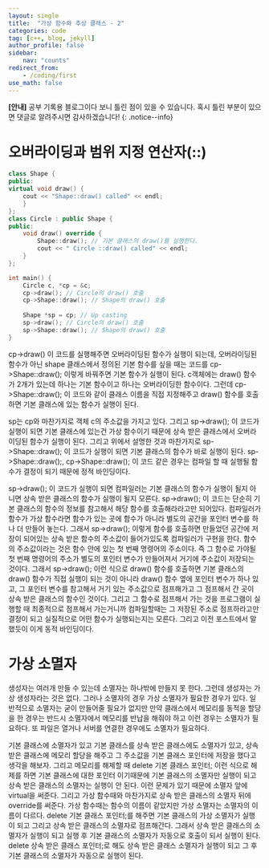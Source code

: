 ```yaml
---
layout: single
title:  "가상 함수와 추상 클래스 - 2"
categories: code
tag: [c++, blog, jekyll]
author_profile: false
sidebar: 
    nav: "counts"
redirect_from:
    - /coding/first
use_math: false
---
```


**[안내]** 공부 기록용 블로그이다 보니 틀린 점이 있을 수 있습니다. 혹시 틀린 부분이 있으면 댓글로 알려주시면 감사하겠습니다!
{: .notice--info}

# 오버라이딩과 범위 지정 연산자(::)

```c++
class Shape {
public:
virtual void draw() { 
    cout << "Shape::draw() called" << endl; 
    }
};
class Circle : public Shape {
public:
    void draw() override { 
        Shape::draw(); // 기본 클래스의 draw()를 실행한다.
        cout << " Circle ::draw() called" << endl; 
    }
};

int main() {
    Circle c, *cp = &c;
    cp->draw(); // Circle의 draw() 호출
    cp->Shape::draw(); // Shape의 draw() 호출
    
    Shape *sp = cp; // Up casting
    sp->draw(); // Circle의 draw() 호출
    sp->Shape::draw(); // Shape의 draw() 호출
}
```



cp->draw() 이 코드를 실행해주면 오버라이딩된 함수가 실행이 되는데, 오버라이딩된 함수가 아닌 shape 클래스에서 정의된 기본 함수를 싶을 때는 코드를 		cp->Shape::draw(); 이렇게 바꿔주면 기본 함수가 실행이 된다. c객체에는 draw() 함수가 2개가 있는데 하나는 기본 함수이고 하나는 오버라이딩한 함수이다. 그런데 cp->Shape::draw(); 이 코드와 같이 클래스 이름을 직접 지정해주고 draw() 함수를 호출하면 기본 클래스에 있는 함수가 실행이 된다. 

sp는 cp와 마찬가지로 객체 c의 주소값을 가지고 있다. 그리고 sp->draw(); 이 코드가 실행이 되면 기본 클래스에 있는건 가상 함수이기 때문에 상속 받은 클래스에서 오버라이딩된 함수가 실행이 된다. 그리고 위에서 설명한 것과 마찬가지로 sp->Shape::draw(); 이 코드가 실행이 되면 기본 클래스의 함수가 바로 실행이 된다. sp->Shape::draw();, cp->Shape::draw(); 이 코드 같은 경우는 컴파일 할 때 실행될 함수가 결정이 되기 때문에 정적 바인딩이다. 

sp->draw(); 이 코드가 실행이 되면 컴파일러는 기본 클래스의 함수가 실행이 될지 아니면 상속 받은 클래스의 함수가 실행이 될지 모른다. sp->draw(); 이 코드는 단순히 기본 클래스의 함수의 정보를 참고해서 해당 함수를 호출해라라고만 되어있다. 컴파일러가 함수가 가상 함수라면 함수가 있는 곳에 함수가 아니라 별도의 공간을 포인터 변수를 하나 더 만들어 놓는다. 그래서 sp->draw(); 이렇게 함수를 호출하면 만들었던 공간에 저장이 되어있는 상속 받은 함수의 주소값이 들어가있도록 컴파일러가 구현을 한다. 함수의 주소값이라는 것은 함수 안에 있는 첫 번째 명령어의 주소이다. 즉 그 함수로 가야될 첫 번째 명령어의 주소가 별도의 포인터 변수가 만들어져서 거기에 주소값이 저장되는 것이다. 그래서 sp->draw(); 이런 식으로 draw() 함수를 호출하면 기본 클래스의 draw() 함수가 직접 실행이 되는 것이 아니라 draw() 함수 옆에 포인터 변수가 하나 있고, 그 포인터 변수를 참고해서 거기 있는 주소값으로 점프해가고 그 점프해서 간 곳이 상속 받은 클래스의 함수인 것이다. 그리고 그 함수로 점프해서 가는 것을 프로그램이 실행할 때 최종적으로 점프해서 가는거니까 컴파일할때는 그 저장된 주소로 점프하라고만 결정이 되고 실질적으로 어떤 함수가 실행되는지는 모른다. 그리고 이전 포스트에서 말했듯이 이게 동적 바인딩이다.

# 가상 소멸자

생성자는 여러개 만들 수 있는데 소멸자는 하나밖에 만들지 못 한다. 그런데 생성자는 가상 생성자라는 것은 없다. 그러나 소멸자의 경우 가상 소멸자가 필요한 경우가 있다. 일반적으로 소멸자는 굳이 만들어줄 필요가 없지만 만약 클래스에서 메모리를 동적을 할당을 한 경우는 반드시 소멸자에서 메모리를 반납을 해줘야 하고 이런 경우는 소멸자가 필요하다. 또 파일은 열거나 서버를 연결한 경우에도 소멸자가 필요하다. 

기본 클래스에 소멸자가 있고 기본 클래스를 상속 받은 클래스에도 소멸자가 있고, 상속 받은 클래스에 메모리 할당을 해주고 그 주소값을 기본 클래스 포인터에 저장을 했다고 생각을 해보자. 그리고 메모리를 해제할 때 delete 기본 클래스 포인터; 이런 식으로 해제를 하면 기본 클래스에 대한 포인터 이기때문에 기본 클래스의 소멸자만 실행이 되고 상속 받은 클래스의 소멸자는 실행이 안 된다. 이런 문제가 있기 때문에 소멸자 앞에 virtual을 써준다. 그리고 가상 함수때와 마찬가지로 상속 받은 클래스의 소멸자 뒤에 override를 써준다. 가상 함수때는 함수의 이름이 같았지만 가상 소멸자는 소멸자의 이름이 다르다.  delete 기본 클래스 포인터;를 해주면 기본 클래스의 가상 소멸자가 실행이 되고 그리고 상속 받은 클래스의 소멸자로 점프해간다. 그래서 상속 받은 클래스의 소멸자가 실행이 되고 실행 후 기본 클래스의 소멸자가 자동으로 호출이 되서 실행이 된다. delete 상속 받은 클래스 포인터;로 해도 상속 받은 클래스 소멸자가 실행이 되고 그 후 기본 클래스의 소멸자가 자동으로 실행이 된다. 